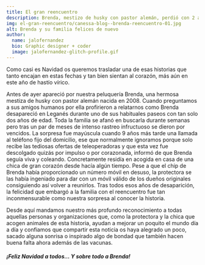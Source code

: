 ```yaml
---
title: El gran reencuentro
description: Brenda, mestizo de husky con pastor alemán, perdió con 2 años en Leganés y tras 9 años ha vuelto a reencontrarse con su familia
img: el-gran-reencuentro/canessa-blog--brenda-reencuentro-01.jpg
alt: Brenda y su familia felices de nuevo
author:
  name: jalofernandez
  bio: Graphic designer + coder
  image: jalofernandez-glitch-profile.gif
---
```


Como casi es Navidad os queremos trasladar una de esas historias que tanto encajan en estas fechas y tan bien sientan al corazón, más aún en este año de hastío vírico.

Antes de ayer apareció por nuestra peluquería Brenda, una hermosa mestiza de husky con pastor alemán nacida en 2008. Cuando preguntamos a sus amigos humanos por ella profirieron a relatarnos como Brenda desapareció en Leganés durante uno de sus habituales paseos con tan solo dos años de edad. Toda la familia se afanó en buscarla durante semanas pero tras un par de meses de intenso rastreo infructuoso se dieron por vencidos. La sorpresa fue mayúscula cuando 9 años más tarde una llamada al teléfono fijo del domicilio, ese que normalmente ignoramos porque solo recibe las tediosas ofertas de teleoperadoras y que esta vez fue descolgado quizás por impulso o por corazonada, informó de que Brenda seguía viva y coleando. Concretamente residía en acogida en casa de una chica de gran corazón desde hacía algún tiempo. Pese a que el chip de Brenda había proporcionado un número móvil en desuso, la protectora se las había ingeniado para dar con un móvil válido de los dueños originales consiguiendo así volver a reunirlos. Tras todos esos años de desaparición, la felicidad que embargó a la familia con el reencuentro fue tan inconmensurable como nuestra sorpresa al conocer la historia.

Desde aquí mandamos nuestro más profundo reconocimiento a todas aquellas personas y organizaciones que, como la protectora y la chica que acogen animales de esta historia, ayudan a mejorar un poquito el mundo día a día y confiamos que compartir esta noticia os haya alegrado un poco, sacado alguna sonrisa o inspirado algo de bondad que también hacen buena falta ahora además de las vacunas.

##### ¡Feliz Navidad a todos… Y sobre todo a Brenda!
